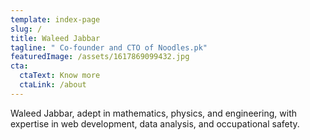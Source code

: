 ```yaml
---
template: index-page
slug: /
title: Waleed Jabbar
tagline: " Co-founder and CTO of Noodles.pk"
featuredImage: /assets/1617869099432.jpg
cta:
  ctaText: Know more
  ctaLink: /about
---
```

Waleed Jabbar, adept in mathematics, physics, and engineering, with expertise in web development, data analysis, and occupational safety.